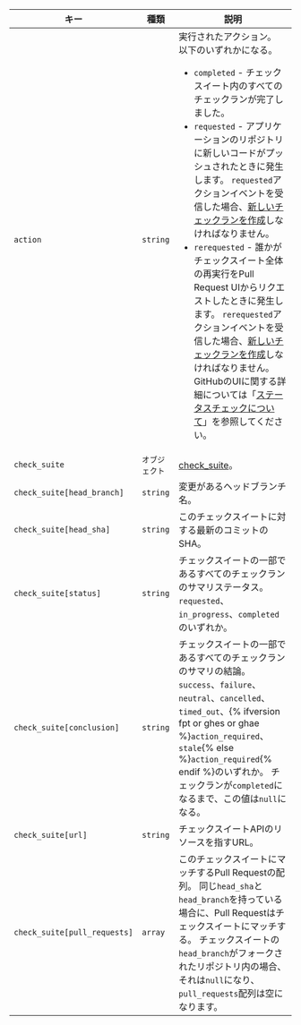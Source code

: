 | キー                           | 種類       | 説明                                                                                                                                                                                                                                     |
| ---------------------------- | -------- | -------------------------------------------------------------------------------------------------------------------------------------------------------------------------------------------------------------------------------------- |
| `action`                     | `string` | 実行されたアクション。 以下のいずれかになる。<ul><li>`completed` - チェックスイート内のすべてのチェックランが完了しました。</li><li>`requested` - アプリケーションのリポジトリに新しいコードがプッシュされたときに発生します。 `requested`アクションイベントを受信した場合、[新しいチェックランを作成](/rest/reference/checks#create-a-check-run)しなければなりません。</li><li>`rerequested` - 誰かがチェックスイート全体の再実行をPull Request UIからリクエストしたときに発生します。 `rerequested`アクションイベントを受信した場合、[新しいチェックランを作成](/rest/reference/checks#create-a-check-run)しなければなりません。 GitHubのUIに関する詳細については「[ステータスチェックについて](/articles/about-status-checks#checks)」を参照してください。</li></ul>                                                                                                                                                                                       |
| `check_suite`                | `オブジェクト` | [check_suite](/rest/reference/checks#suites)。                                                                                                                                                                                          |
| `check_suite[head_branch]`   | `string` | 変更があるヘッドブランチ名。                                                                                                                                                                                                                         |
| `check_suite[head_sha]`      | `string` | このチェックスイートに対する最新のコミットのSHA。                                                                                                                                                                                                             |
| `check_suite[status]`        | `string` | チェックスイートの一部であるすべてのチェックランのサマリステータス。 `requested`、`in_progress`、`completed`のいずれか。                                                                                                                                                         |
| `check_suite[conclusion]`    | `string` | チェックスイートの一部であるすべてのチェックランのサマリの結論。 `success`、`failure`、`neutral`、`cancelled`、`timed_out`、{% ifversion fpt or ghes or ghae %}`action_required`、`stale`{% else %}`action_required`{% endif %}のいずれか。 チェックランが`completed`になるまで、この値は`null`になる。 |
| `check_suite[url]`           | `string` | チェックスイートAPIのリソースを指すURL。                                                                                                                                                                                                                |
| `check_suite[pull_requests]` | `array`  | このチェックスイートにマッチするPull Requestの配列。 同じ`head_sha`と`head_branch`を持っている場合に、Pull Requestはチェックスイートにマッチする。 チェックスイートの`head_branch`がフォークされたリポジトリ内の場合、それは`null`になり、`pull_requests`配列は空になります。                                                       |
